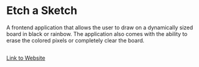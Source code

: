 # Etch a Sketch

A frontend application that allows the user to draw on a dynamically sized board in black or rainbow. The application also comes with the ability to erase the colored pixels or completely clear the board.

##

[Link to Website](https://jae8833.github.io/etch-a-sketch/)

